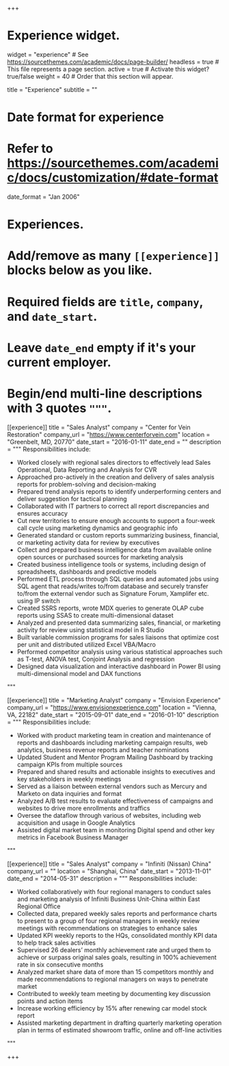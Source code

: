 +++
# Experience widget.
widget = "experience"  # See https://sourcethemes.com/academic/docs/page-builder/
headless = true  # This file represents a page section.
active = true  # Activate this widget? true/false
weight = 40  # Order that this section will appear.

title = "Experience"
subtitle = ""

# Date format for experience
#   Refer to https://sourcethemes.com/academic/docs/customization/#date-format
date_format = "Jan 2006"

# Experiences.
#   Add/remove as many `[[experience]]` blocks below as you like.
#   Required fields are `title`, `company`, and `date_start`.
#   Leave `date_end` empty if it's your current employer.
#   Begin/end multi-line descriptions with 3 quotes `"""`.
[[experience]]
  title = "Sales Analyst"
  company = "Center for Vein Restoration"
  company_url = "https://www.centerforvein.com"
  location = "Greenbelt, MD, 20770"
  date_start = "2016-01-11"
  date_end = ""
  description = """
  Responsibilities include:
  * Worked closely with regional sales directors to effectively lead Sales Operational, Data Reporting and Analysis for CVR
  * Approached pro-actively in the creation and delivery of sales analysis reports for problem-solving and decision-making
  * Prepared trend analysis reports to identify underperforming centers and deliver suggestion for tactical planning
  * Collaborated with IT partners to correct all report discrepancies and ensures accuracy
  * Cut new territories to ensure enough accounts to support a four-week call cycle using marketing dynamics and geographic info
  * Generated standard or custom reports summarizing business, financial, or marketing activity data for review by executives
  * Collect and prepared business intelligence data from available online open sources or purchased sources for marketing analysis
  * Created business intelligence tools or systems, including design of spreadsheets, dashboards and predictive models
  * Performed ETL process through SQL queries and automated jobs using SQL agent that reads/writes to/from database and securely transfer to/from the external vendor such as Signature Forum, Xamplifer etc. using IP switch
  * Created SSRS reports, wrote MDX queries to generate OLAP cube reports using SSAS to create multi-dimensional dataset
  * Analyzed and presented data summarizing sales, financial, or marketing activity for review using statistical model in R Studio
  * Built variable commission programs for sales liaisons that optimize cost per unit and distributed utilized Excel VBA/Macro
  * Performed competitor analysis using various statistical approaches such as T-test, ANOVA test, Conjoint Analysis and regression
  * Designed data visualization and interactive dashboard in Power BI using multi-dimensional model and DAX functions
  
  """

[[experience]]
  title = "Marketing Analyst"
  company = "Envision Experience"
  company_url = "https://www.envisionexperience.com"
  location = "Vienna, VA, 22182"
  date_start = "2015-09-01"
  date_end = "2016-01-10"
  description = """
  Responsibilities include:
  * Worked with product marketing team in creation and maintenance of reports and dashboards including marketing campaign results, web analytics, business revenue reports and teacher nominations
  * Updated Student and Mentor Program Mailing Dashboard by tracking campaign KPIs from multiple sources
  * Prepared and shared results and actionable insights to executives and key stakeholders in weekly meetings
  * Served as a liaison between external vendors such as Mercury and Marketo on data inquiries and format
  * Analyzed A/B test results to evaluate effectiveness of campaigns and websites to drive more enrollments and traffics
  * Oversee the dataflow through various of websites, including web acquisition and usage in Google Analytics
  * Assisted digital market team in monitoring Digital spend and other key metrics in Facebook Business Manager
  
  """

[[experience]]
  title = "Sales Analyst"
  company = "Infiniti (Nissan) China"
  company_url = ""
  location = "Shanghai, China"
  date_start = "2013-11-01"
  date_end = "2014-05-31"
  description = """
  Responsibilities include:
  * Worked collaboratively with four regional managers to conduct sales and marketing analysis of Infiniti
Business Unit-China within East Regional Office
  * Collected data, prepared weekly sales reports and performance charts to present to a group of four regional managers in weekly review meetings with recommendations on strategies to enhance sales
  * Updated KPI weekly reports to the HQs, consolidated monthly KPI data to help track sales activities
  * Supervised 26 dealers’ monthly achievement rate and urged them to achieve or surpass original sales goals, resulting in 100% achievement rate in six consecutive months
  * Analyzed market share data of more than 15 competitors monthly and made recommendations to regional managers on ways to penetrate market
  * Contributed to weekly team meeting by documenting key discussion points and action items
  * Increase working efficiency by 15% after renewing car model stock report
  * Assisted marketing department in drafting quarterly marketing operation plan in terms of estimated showroom traffic, online and off-line activities

  """




+++
